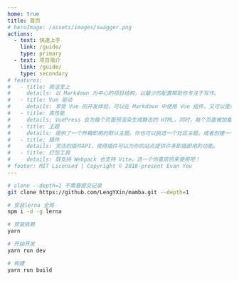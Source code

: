 ```yaml
---
home: true
title: 首页
# heroImage: /assets/images/swagger.png
actions:
  - text: 快速上手
    link: /guide/
    type: primary
  - text: 项目简介
    link: /guide/
    type: secondary
# features:
#   - title: 简洁至上
#     details: 以 Markdown 为中心的项目结构，以最少的配置帮助你专注于写作。
#   - title: Vue 驱动
#     details: 享受 Vue 的开发体验，可以在 Markdown 中使用 Vue 组件，又可以使用 Vue 来开发自定义主题。
#   - title: 高性能
#     details: VuePress 会为每个页面预渲染生成静态的 HTML，同时，每个页面被加载的时候，将作为 SPA 运行。
#   - title: 主题
#     details: 提供了一个开箱即用的默认主题。你也可以挑选一个社区主题，或者创建一个你自己的主题。
#   - title: 插件
#     details: 灵活的插件API，使得插件可以为你的站点提供许多即插即用的功能。
#   - title: 打包工具
#     details: 既支持 Webpack 也支持 Vite。选一个你喜欢的来使用吧！
# footer: MIT Licensed | Copyright © 2018-present Evan You
---
```


```bash
# clone --depth=1 不需要提交记录
git clone https://github.com/LengYXin/mamba.git --depth=1 

# 安装lerna 全局
npm i -d -g lerna

# 安装依赖
yarn 

# 开始开发
yarn run dev

# 构建
yarn run build
```

<!-- ### 像数 1, 2, 3 一样容易 -->
<!-- 
<CodeGroup>
  <CodeGroupItem title="YARN" active>

```bash
# 在你的项目中安装
yarn add -D vuepress@next

# 新建一个 markdown 文件
echo '# Hello VuePress' > README.md

# 开始写作
yarn vuepress dev

# 构建静态文件
yarn vuepress build
```

  </CodeGroupItem>

  <CodeGroupItem title="NPM">

```bash
# 在你的项目中安装
npm install -D vuepress@next

# 新建一个 markdown 文件
echo '# Hello VuePress' > README.md

# 开始写作
npx vuepress dev

# 构建静态文件
npx vuepress build
```

  </CodeGroupItem>
</CodeGroup> -->
